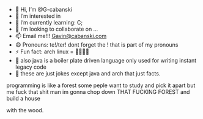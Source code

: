 - 👋 Hi, I’m @G-cabanski
- 👀 I’m interested in 
- 🌱 I’m currently learning: C;
- 💞️ I’m looking to collaborate on …
- 📫 Email me!!! Gavin@cabanski.com
- 😄 Pronouns: te!/ter! dont forget the ! that is part of my pronouns
- ⚡ Fun fact: arch linux = 🏳️‍🌈🏳️‍⚧
- 🤢 also java is a boiler plate driven language only used for writing instant legacy code
- 👹 these are just jokes except java and arch that just facts.



programming is like a forest some peple want to study and pick it apart
but me fuck that shit man im gonna chop down THAT FUCKING FOREST and build a house

with the wood.

<!---
G-cabanski/G-cabanski is a ✨ special ✨ repository because its `README.md` (this file) appears on your GitHub profile.
You can click the Preview link to take a look at your changes.
--->
